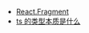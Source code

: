 * [React.Fragment](https://www.jianshu.com/p/0c486b8f8b65)
* [ts 的类型本质是什么](https://mp.weixin.qq.com/s/0TfEtcNuASz1R_epelyexw)

